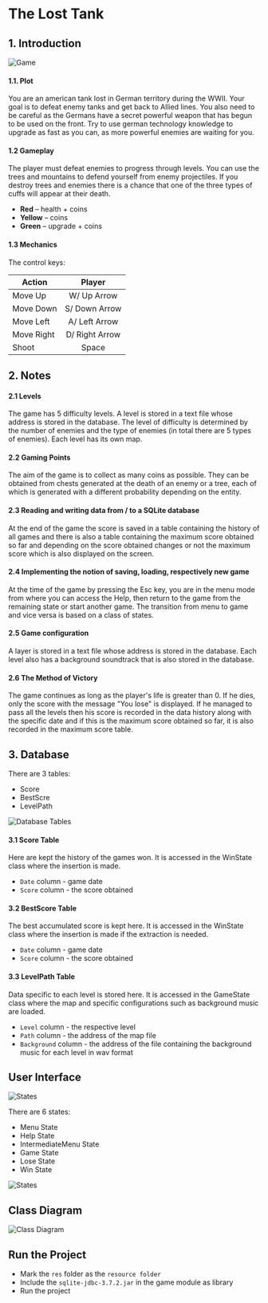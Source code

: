 # The Lost Tank

## 1. Introduction

![Game](https://github.com/enaki/The_Lost_Tank/blob/master/Documenation/screenshots/ss_1.png)


#### 1.1. Plot
You are an american tank lost in German territory during the WWII. 
Your goal is to defeat enemy tanks and get back to Allied lines. 
You also need to be careful as the Germans have a secret powerful weapon that has begun to 
be used on the front. Try to use german technology knowledge to upgrade as fast as you can, 
as more powerful enemies are waiting for you.

#### 1.2 Gameplay
The player must defeat enemies to progress through levels. 
You can use the trees and mountains to defend yourself from enemy projectiles. 
If you destroy trees and enemies there is a chance that one of the three types of cuffs 
will appear at their death.

* __Red__ – health + coins 
* __Yellow__ – coins 
* __Green__ – upgrade + coins

#### 1.3 Mechanics

The control keys:

| Action        | Player        |
| ------------- |:-------------:|
| Move Up       | W/ Up Arrow   |
| Move Down     | S/ Down Arrow |
| Move Left     | A/ Left Arrow |
| Move Right    | D/ Right Arrow|
| Shoot         | Space         |

## 2. Notes

#### 2.1 Levels
The game has 5 difficulty levels. A level is stored in a text file whose address 
is stored in the database. 
The level of difficulty is determined by the number of enemies and the type of 
enemies (in total there are 5 types of enemies). Each level has its own map.

#### 2.2 Gaming Points
The aim of the game is to collect as many coins as possible. 
They can be obtained from chests generated at the death of an enemy or a tree, 
each of which is generated with a different probability depending on the entity.

#### 2.3 Reading and writing data from / to a SQLite database
At the end of the game the score is saved in a table containing the history 
of all games and there is also a table containing the maximum score obtained so far and 
depending on the score obtained changes or not the maximum score which is also displayed 
on the screen.

#### 2.4 Implementing the notion of saving, loading, respectively new game
At the time of the game by pressing the Esc key, you are in the menu mode from where you 
can access the Help, then return to the game from the remaining state or start another game. 
The transition from menu to game and vice versa is based on a class of states.

#### 2.5 Game configuration
A layer is stored in a text file whose address is stored in the database. 
Each level also has a background soundtrack that is also stored in the database.

#### 2.6 The Method of Victory
The game continues as long as the player's life is greater than 0. 
If he dies, only the score with the message "You lose" is displayed. 
If he managed to pass all the levels then his score is recorded in the data history 
along with the specific date and if this is the maximum score obtained so far, 
it is also recorded in the maximum score table.

## 3. Database

There are 3 tables:
* Score
* BestScre
* LevelPath

![Database Tables](https://github.com/enaki/The_Lost_Tank/blob/master/Documenation/screenshots/db.png)

#### 3.1 Score Table
Here are kept the history of the games won. 
It is accessed in the WinState class where the insertion is made.
- `Date` column - game date
- `Score` column - the score obtained

#### 3.2 BestScore Table
The best accumulated score is kept here. 
It is accessed in the WinState class where the insertion is made if the extraction is needed.
- `Date` column - game date
- `Score` column - the score obtained

#### 3.3 LevelPath Table
Data specific to each level is stored here. It is accessed in the GameState class where the 
map and specific configurations such as background music are loaded.
- `Level` column - the respective level
- `Path` column - the address of the map file
- `Background` column - the address of the file containing the background music for
each level in wav format

## User Interface

![States](https://github.com/enaki/The_Lost_Tank/blob/master/Documenation/screenshots/ui.png)

There are 6 states:
* Menu State
* Help State
* IntermediateMenu State
* Game State
* Lose State
* Win State

![States](https://github.com/enaki/The_Lost_Tank/blob/master/Documenation/screenshots/ss_2.png)


## Class Diagram

![Class Diagram](https://github.com/enaki/The_Lost_Tank/blob/master/Documenation/diagrams/class_diagram.png)


## Run the Project

- Mark the `res` folder as the `resource folder`
- Include the `sqlite-jdbc-3.7.2.jar` in the game module as library
- Run the project
